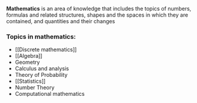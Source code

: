 **Mathematics** is an area of knowledge that includes the topics of numbers, formulas and related structures, shapes and the spaces in which they are contained, and quantities and their changes

### Topics in mathematics:

* [[Discrete mathematics]]
* [[Algebra]]
* Geometry
* Calculus and analysis
* Theory of Probability
* [[Statistics]]
* Number Theory
* Computational mathematics